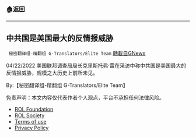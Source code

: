 ###  [:house:返回](README.md)
---


## 中共国是美国最大的反情报威胁
` 秘密翻译组-精翻组 G-Translators/Elite Team` [轉載自GNews](https://gnews.org/zh-hans/2413039/)

04/22/2022 美国联邦调查局局长克里斯托弗·雷在采访中称中共国是美国最大的反情报威胁，规模之大历史上前所未见。
  
By:【秘密翻译组-精翻组 G-Translators/Elite Team】

免责声明：本文内容仅代表作者个人观点，平台不承担任何法律风险。
  
- [ROL Foundation](https://rolfoundation.org/)
- [ROL Society](https://rolsociety.org/)
- [Terms of use](https://gnews.org/terms-of-use-3/)
- [Privacy Policy](https://gnews.org/privacy-policy/)

